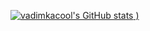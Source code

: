 [![vadimkacool's GitHub stats](https://github-readme-stats.vercel.app/api?username=vadimkacool&count_private=true&show_icons=true)
)](https://github.com/anuraghazra/github-readme-stats)

